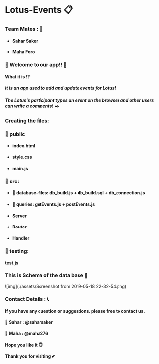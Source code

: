 # Lotus-Events  :clipboard:

 ### Team Mates :  :two_women_holding_hands:
- ####  Sahar Saker
- #### Maha Foro

###  :tada: Welcome to our app!! :tada:
#### What it is :interrobang:
##### It is an app used to add and update events for Lotus!
##### The Lotus's participant types an event on the browser and other users can write a comments! :black_nib:

### Creating the files:
 ### :open_file_folder: public
- #### index.html
- #### style.css
- #### main.js

### :open_file_folder: src:
- #### :open_file_folder: database-files: db_build.js + db_build.sql + db_connection.js
- #### :open_file_folder: queries: getEvents.js + postEvents.js

- #### Server
- #### Router
- #### Handler

### :open_file_folder: testing:
#### test.js

### This is Schema of the data base :high_brightness:

![img](./assets/Screenshot from 2019-05-18 22-32-54.png)

### Contact Details : :telephone_receiver:

#### If you have any question or suggestions. please free to contact us.

 #### :large_blue_diamond: Sahar : @saharsaker
 #### :large_blue_diamond: Maha : @maha276

#### Hope you like it :innocent:
#### Thank you for visiting :two_hearts:
